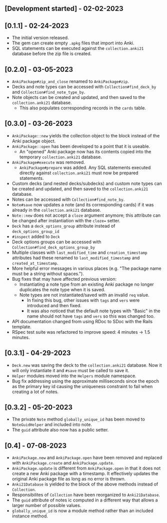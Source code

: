 ## [Development started] - 02-02-2023

## [0.1.1] - 02-24-2023

- The initial version released.
- The gem can create empty `.apkg` files that import into Anki.
- SQL statements can be executed against the `collection.anki21` database before the zip file is created.

## [0.2.0] - 03-05-2023

- `AnkiPackage#zip_and_close` renamed to `AnkiPackage#zip`.
- Decks and note types can be accessed with `Collection#find_deck_by` and `Collection#find_note_type_by`.
- Note objects can be created and updated, and then saved to the `collection.anki21` database.
  - This also populates corresponding records in the `cards` table.

## [0.3.0] - 03-26-2023

- `AnkiPackage::new` yields the collection object to the block instead of the Anki package object.
- `AnkiPackage::open` has been developed to a point that it is useable.
  - An "opened" Anki package now has its contents copied into the temporary `collection.anki21` database.
- `AnkiPackage#execute` was removed.
  - `AnkiPackage#prepare` was added. Any SQL statements executed directly against `collection.anki21` must now be prepared statements.
- Custom decks (and nested decks/subdecks) and custom note types can be created and updated, and then saved to the `collection.anki21` database.
- Notes can be accessed with `Collection#find_note_by`.
- `Note#save` now updates a note (and its corresponding cards) if it was already in the `collection.anki21` database.
- `Note::new` does not accept a `cloze` argument anymore; this attribute can be changed after instantiation with the `cloze=` setter.
- `Deck` has a `deck_options_group` attribute instead of `deck_options_group_id`
- `#inspect` added to `Deck`
- Deck options groups can be accessed with `Collection#find_deck_options_group_by`
- Multiple classes with `last_modified_time` and `creation_timestamp` attributes had these renamed to `last_modified_timestamp` and `created_at_timestamp`.
- More helpful error messages in various places (e.g. "The package name must be a string without spaces.").
- Bug fixes that may have affected previous version:
  - Instantiating a note type from an existing Anki package no longer duplicates the note type when it is saved.
  - Note types are not instantiated/saved with an invalid `req` value.
    - In fixing this bug, other issues with `tags` and `vers` were introduced and then fixed.
    - It was also noticed that the default note types with "Basic" in the name should not have `tags` and `vers` so this was changed too.
- API documentation changed from using RDoc to SDoc with the Rails template.
- RSpec test suite was refactored to improve speed: 4 minutes -> 1.5 minutes.

## [0.3.1] - 04-29-2023

- `Deck.new` was saving the deck to the `collection.anki21` database. Now it will only instantiate it and `#save` must be called to save it.
- `Helper` modules moved into the `Helpers` module namespace.
- Bug fix addressing using the approximate milliseconds since the epoch as the primary key id causing the uniqueness constraint to fail when creating a lot of notes.

## [0.3.2] - 05-20-2023
- The private `Note` method `globally_unique_id` has been moved to `NoteGuidHelper` and included into note.
- The `guid` attribute also now has a public setter.

## [0.4] - 07-08-2023
- `AnkiPackage.new` and `AnkiPackage.open` have been removed and replaced with `AnkiPackage.create` and `AnkiPackage.update`.
- `AnkiPackage.update` is different from `AnkiPackage.open` in that it does not create a new Anki package with a timestamp. It effectively updates the original Anki package file as long as no error is thrown. 
- `Anki21Database` is yielded to the block of the above methods instead of `Collection`.
- Responsibilites of `Collection` have been reorganized to `Anki21Database`.
- The `guid` attribute of notes ic computed in a different way that allows a larger number of possible values.
- `globally_unique_id` is now a module method rather than an included instance method.
